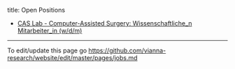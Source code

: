 title: Open Positions

<!-- status: hidden -->
<!-- hidden until someone has a job offer/ PhD / student offer to post here -->

<!-- Sorry, there are no open positions at the moment. -->

- [CAS Lab - Computer-Assisted Surgery: Wissenschaftliche_n Mitarbeiter_in (w/d/m)](https://mhh.hr4you.org/job/view/364/wissenschaftliche-n-mitarbeiter-in-w-d-m?page_lang=de)

**********

To edit/update this page go <https://github.com/vianna-research/website/edit/master/pages/jobs.md>

